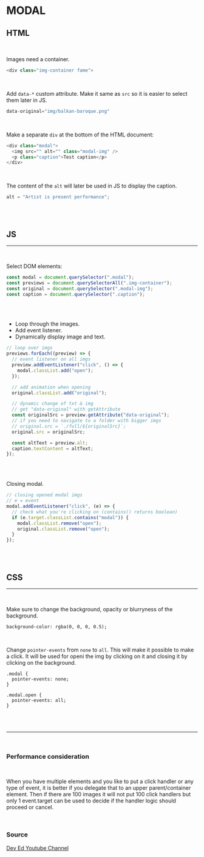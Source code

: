 # MODAL

## HTML

<br>

Images need a container.

```js
<div class="img-container fame">
```

<br>

Add `data-*` custom attribute.
Make it same as `src` so it is easier to select them later in JS.

```js
data-original="img/balkan-baroque.png"
```

<br>

Make a separate `div` at the bottom of the HTML document:

```js
<div class="modal">
  <img src="" alt="" class="modal-img" />
  <p class="caption">Test caption</p>
</div>
```

<br>

The content of the `alt` will later be used in JS to display the caption.

```js
alt = "Artist is present performance";
```

<br><br>

## JS

---

<br>

Select DOM elements:

```js
const modal = document.querySelector(".modal");
const previews = document.querySelectorAll(".img-container");
const original = document.querySelector(".modal-img");
const caption = document.querySelector(".caption");
```

<br><br>

- Loop through the images.
- Add event listener.
- Dynamically display image and text.

```js
// loop over imgs
previews.forEach((preview) => {
  // event listener on all imgs
  preview.addEventListener("click", () => {
    modal.classList.add("open");
  });

  // add animation when opening
  original.classList.add("original");

  // dynamic change of txt & img
  // get "data-original" with getAttribute
  const originalSrc = preview.getAttribute("data-original");
  // if you need to navigate to a folder with bigger imgs
  // original.src = `./full/${originalSrc}`;
  original.src = originalSrc;

  const altText = preview.alt;
  caption.textContent = altText;
});
```

<br><br>

Closing modal.

```js
// closing opened modal imgs
// e = event
modal.addEventListener("click", (e) => {
  // check what you're clicking on (contains() returns boolean)
  if (e.target.classList.contains("modal")) {
    modal.classList.remove("open");
    original.classList.remove("open");
  }
});
```

<br><br>

## CSS

---

<br>

Make sure to change the background, opacity or blurryness of the background.

`background-color: rgba(0, 0, 0, 0.5);`

<br>

Change `pointer-events` from `none` to `all`. This will make it possible to make a click.
It will be used for openi the img by clicking on it and closing it by clicking on the background.

```
.modal {
  pointer-events: none;
}

.modal.open {
  pointer-events: all;
}
```

<br><br>

---

<br>

### **Performance consideration**

<br>

When you have multiple elements and you like to put a click handler or any type of event, it is better if you delegate that to an upper parent/container element.
Then if there are 100 images it will not put 100 click handlers but only 1 event.target can be used to decide if the handler logic should proceed or cancel.

<br>

### **Source**

[Dev Ed Youtube Channel](https://www.youtube.com/watch?v=4SQXOA8Z-lo)
